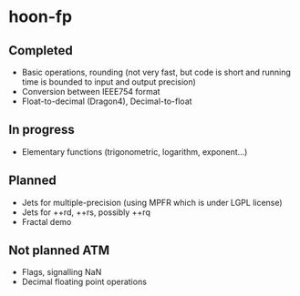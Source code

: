 # hoon-fp

## Completed

* Basic operations, rounding (not very fast, but code is short and running time is bounded to input and output precision)
* Conversion between IEEE754 format
* Float-to-decimal (Dragon4), Decimal-to-float

## In progress

* Elementary functions (trigonometric, logarithm, exponent...)

## Planned

* Jets for multiple-precision (using MPFR which is under LGPL license)
* Jets for ++rd, ++rs, possibly ++rq
* Fractal demo

## Not planned ATM

* Flags, signalling NaN
* Decimal floating point operations
